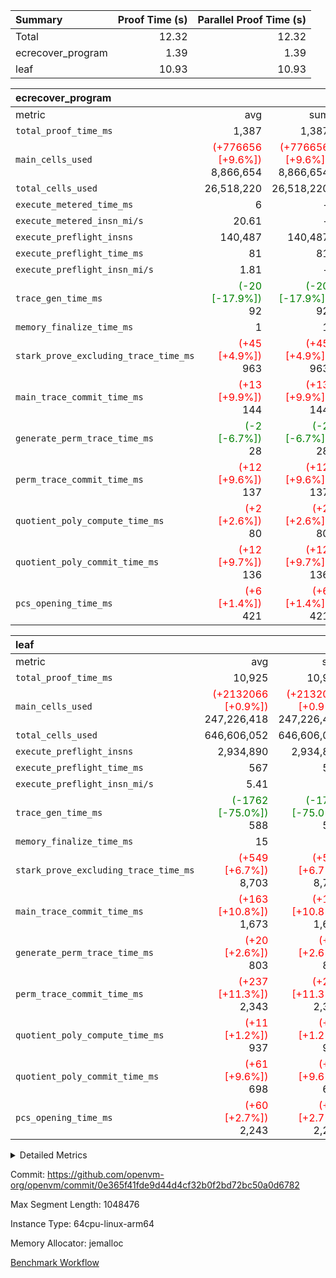| Summary | Proof Time (s) | Parallel Proof Time (s) |
|:---|---:|---:|
| Total |  12.32 |  12.32 |
| ecrecover_program |  1.39 |  1.39 |
| leaf |  10.93 |  10.93 |


| ecrecover_program |||||
|:---|---:|---:|---:|---:|
|metric|avg|sum|max|min|
| `total_proof_time_ms ` |  1,387 |  1,387 |  1,387 |  1,387 |
| `main_cells_used     ` | <span style='color: red'>(+776656 [+9.6%])</span> 8,866,654 | <span style='color: red'>(+776656 [+9.6%])</span> 8,866,654 | <span style='color: red'>(+776656 [+9.6%])</span> 8,866,654 | <span style='color: red'>(+776656 [+9.6%])</span> 8,866,654 |
| `total_cells_used    ` |  26,518,220 |  26,518,220 |  26,518,220 |  26,518,220 |
| `execute_metered_time_ms` |  6 | -          | -          | -          |
| `execute_metered_insn_mi/s` |  20.61 | -          |  20.61 |  20.61 |
| `execute_preflight_insns` |  140,487 |  140,487 |  140,487 |  140,487 |
| `execute_preflight_time_ms` |  81 |  81 |  81 |  81 |
| `execute_preflight_insn_mi/s` |  1.81 | -          |  1.81 |  1.81 |
| `trace_gen_time_ms   ` | <span style='color: green'>(-20 [-17.9%])</span> 92 | <span style='color: green'>(-20 [-17.9%])</span> 92 | <span style='color: green'>(-20 [-17.9%])</span> 92 | <span style='color: green'>(-20 [-17.9%])</span> 92 |
| `memory_finalize_time_ms` |  1 |  1 |  1 |  1 |
| `stark_prove_excluding_trace_time_ms` | <span style='color: red'>(+45 [+4.9%])</span> 963 | <span style='color: red'>(+45 [+4.9%])</span> 963 | <span style='color: red'>(+45 [+4.9%])</span> 963 | <span style='color: red'>(+45 [+4.9%])</span> 963 |
| `main_trace_commit_time_ms` | <span style='color: red'>(+13 [+9.9%])</span> 144 | <span style='color: red'>(+13 [+9.9%])</span> 144 | <span style='color: red'>(+13 [+9.9%])</span> 144 | <span style='color: red'>(+13 [+9.9%])</span> 144 |
| `generate_perm_trace_time_ms` | <span style='color: green'>(-2 [-6.7%])</span> 28 | <span style='color: green'>(-2 [-6.7%])</span> 28 | <span style='color: green'>(-2 [-6.7%])</span> 28 | <span style='color: green'>(-2 [-6.7%])</span> 28 |
| `perm_trace_commit_time_ms` | <span style='color: red'>(+12 [+9.6%])</span> 137 | <span style='color: red'>(+12 [+9.6%])</span> 137 | <span style='color: red'>(+12 [+9.6%])</span> 137 | <span style='color: red'>(+12 [+9.6%])</span> 137 |
| `quotient_poly_compute_time_ms` | <span style='color: red'>(+2 [+2.6%])</span> 80 | <span style='color: red'>(+2 [+2.6%])</span> 80 | <span style='color: red'>(+2 [+2.6%])</span> 80 | <span style='color: red'>(+2 [+2.6%])</span> 80 |
| `quotient_poly_commit_time_ms` | <span style='color: red'>(+12 [+9.7%])</span> 136 | <span style='color: red'>(+12 [+9.7%])</span> 136 | <span style='color: red'>(+12 [+9.7%])</span> 136 | <span style='color: red'>(+12 [+9.7%])</span> 136 |
| `pcs_opening_time_ms ` | <span style='color: red'>(+6 [+1.4%])</span> 421 | <span style='color: red'>(+6 [+1.4%])</span> 421 | <span style='color: red'>(+6 [+1.4%])</span> 421 | <span style='color: red'>(+6 [+1.4%])</span> 421 |

| leaf |||||
|:---|---:|---:|---:|---:|
|metric|avg|sum|max|min|
| `total_proof_time_ms ` |  10,925 |  10,925 |  10,925 |  10,925 |
| `main_cells_used     ` | <span style='color: red'>(+2132066 [+0.9%])</span> 247,226,418 | <span style='color: red'>(+2132066 [+0.9%])</span> 247,226,418 | <span style='color: red'>(+2132066 [+0.9%])</span> 247,226,418 | <span style='color: red'>(+2132066 [+0.9%])</span> 247,226,418 |
| `total_cells_used    ` |  646,606,052 |  646,606,052 |  646,606,052 |  646,606,052 |
| `execute_preflight_insns` |  2,934,890 |  2,934,890 |  2,934,890 |  2,934,890 |
| `execute_preflight_time_ms` |  567 |  567 |  567 |  567 |
| `execute_preflight_insn_mi/s` |  5.41 | -          |  5.41 |  5.41 |
| `trace_gen_time_ms   ` | <span style='color: green'>(-1762 [-75.0%])</span> 588 | <span style='color: green'>(-1762 [-75.0%])</span> 588 | <span style='color: green'>(-1762 [-75.0%])</span> 588 | <span style='color: green'>(-1762 [-75.0%])</span> 588 |
| `memory_finalize_time_ms` |  15 |  15 |  15 |  15 |
| `stark_prove_excluding_trace_time_ms` | <span style='color: red'>(+549 [+6.7%])</span> 8,703 | <span style='color: red'>(+549 [+6.7%])</span> 8,703 | <span style='color: red'>(+549 [+6.7%])</span> 8,703 | <span style='color: red'>(+549 [+6.7%])</span> 8,703 |
| `main_trace_commit_time_ms` | <span style='color: red'>(+163 [+10.8%])</span> 1,673 | <span style='color: red'>(+163 [+10.8%])</span> 1,673 | <span style='color: red'>(+163 [+10.8%])</span> 1,673 | <span style='color: red'>(+163 [+10.8%])</span> 1,673 |
| `generate_perm_trace_time_ms` | <span style='color: red'>(+20 [+2.6%])</span> 803 | <span style='color: red'>(+20 [+2.6%])</span> 803 | <span style='color: red'>(+20 [+2.6%])</span> 803 | <span style='color: red'>(+20 [+2.6%])</span> 803 |
| `perm_trace_commit_time_ms` | <span style='color: red'>(+237 [+11.3%])</span> 2,343 | <span style='color: red'>(+237 [+11.3%])</span> 2,343 | <span style='color: red'>(+237 [+11.3%])</span> 2,343 | <span style='color: red'>(+237 [+11.3%])</span> 2,343 |
| `quotient_poly_compute_time_ms` | <span style='color: red'>(+11 [+1.2%])</span> 937 | <span style='color: red'>(+11 [+1.2%])</span> 937 | <span style='color: red'>(+11 [+1.2%])</span> 937 | <span style='color: red'>(+11 [+1.2%])</span> 937 |
| `quotient_poly_commit_time_ms` | <span style='color: red'>(+61 [+9.6%])</span> 698 | <span style='color: red'>(+61 [+9.6%])</span> 698 | <span style='color: red'>(+61 [+9.6%])</span> 698 | <span style='color: red'>(+61 [+9.6%])</span> 698 |
| `pcs_opening_time_ms ` | <span style='color: red'>(+60 [+2.7%])</span> 2,243 | <span style='color: red'>(+60 [+2.7%])</span> 2,243 | <span style='color: red'>(+60 [+2.7%])</span> 2,243 | <span style='color: red'>(+60 [+2.7%])</span> 2,243 |



<details>
<summary>Detailed Metrics</summary>

|  | vm.create_initial_state_time_ms | keygen_time_ms | commit_exe_time_ms | app proof_time_ms | agg_layer_time_ms |
| --- | --- | --- | --- | --- |
|  | 0 | 50 | 9 | 1,435 | 10,930 | 

| group | vm.reset_state_time_ms | single_leaf_agg_time_ms | prove_segment_time_ms | num_children | memory_to_vec_partition_time_ms | fri.log_blowup | execute_metered_time_ms | execute_metered_insns | execute_metered_insn_mi/s | compute_user_public_values_proof_time_ms |
| --- | --- | --- | --- | --- | --- | --- | --- | --- | --- | --- |
| ecrecover_program | 0 |  | 1,387 |  | 6 | 1 | 6 | 140,487 | 20.61 | 37 | 
| leaf |  | 10,928 |  | 1 |  | 1 |  |  |  |  | 

| group | air_name | quotient_deg | interactions | constraints |
| --- | --- | --- | --- | --- |
| ecrecover_program | AccessAdapterAir<16> | 2 | 5 | 12 | 
| ecrecover_program | AccessAdapterAir<2> | 2 | 5 | 12 | 
| ecrecover_program | AccessAdapterAir<32> | 2 | 5 | 12 | 
| ecrecover_program | AccessAdapterAir<4> | 2 | 5 | 12 | 
| ecrecover_program | AccessAdapterAir<8> | 2 | 5 | 12 | 
| ecrecover_program | BitwiseOperationLookupAir<8> | 2 | 2 | 4 | 
| ecrecover_program | KeccakVmAir | 2 | 321 | 4,513 | 
| ecrecover_program | MemoryMerkleAir<8> | 2 | 4 | 39 | 
| ecrecover_program | PersistentBoundaryAir<8> | 2 | 3 | 7 | 
| ecrecover_program | PhantomAir | 2 | 3 | 5 | 
| ecrecover_program | Poseidon2PeripheryAir<BabyBearParameters>, 1> | 2 | 1 | 286 | 
| ecrecover_program | ProgramAir | 1 | 1 | 4 | 
| ecrecover_program | RangeTupleCheckerAir<2> | 1 | 1 | 4 | 
| ecrecover_program | Rv32HintStoreAir | 2 | 18 | 28 | 
| ecrecover_program | VariableRangeCheckerAir | 1 | 1 | 4 | 
| ecrecover_program | VmAirWrapper<Rv32BaseAluAdapterAir, BaseAluCoreAir<4, 8> | 2 | 20 | 37 | 
| ecrecover_program | VmAirWrapper<Rv32BaseAluAdapterAir, LessThanCoreAir<4, 8> | 2 | 18 | 40 | 
| ecrecover_program | VmAirWrapper<Rv32BaseAluAdapterAir, ShiftCoreAir<4, 8> | 2 | 24 | 91 | 
| ecrecover_program | VmAirWrapper<Rv32BranchAdapterAir, BranchEqualCoreAir<4> | 2 | 11 | 20 | 
| ecrecover_program | VmAirWrapper<Rv32BranchAdapterAir, BranchLessThanCoreAir<4, 8> | 2 | 13 | 35 | 
| ecrecover_program | VmAirWrapper<Rv32CondRdWriteAdapterAir, Rv32JalLuiCoreAir> | 2 | 10 | 18 | 
| ecrecover_program | VmAirWrapper<Rv32IsEqualModAdapterAir<2, 1, 32, 32>, ModularIsEqualCoreAir<32, 4, 8> | 2 | 25 | 225 | 
| ecrecover_program | VmAirWrapper<Rv32JalrAdapterAir, Rv32JalrCoreAir> | 2 | 16 | 20 | 
| ecrecover_program | VmAirWrapper<Rv32LoadStoreAdapterAir, LoadSignExtendCoreAir<4, 8> | 2 | 18 | 33 | 
| ecrecover_program | VmAirWrapper<Rv32LoadStoreAdapterAir, LoadStoreCoreAir<4> | 2 | 17 | 40 | 
| ecrecover_program | VmAirWrapper<Rv32MultAdapterAir, DivRemCoreAir<4, 8> | 2 | 25 | 84 | 
| ecrecover_program | VmAirWrapper<Rv32MultAdapterAir, MulHCoreAir<4, 8> | 2 | 24 | 31 | 
| ecrecover_program | VmAirWrapper<Rv32MultAdapterAir, MultiplicationCoreAir<4, 8> | 2 | 19 | 19 | 
| ecrecover_program | VmAirWrapper<Rv32RdWriteAdapterAir, Rv32AuipcCoreAir> | 2 | 12 | 14 | 
| ecrecover_program | VmAirWrapper<Rv32VecHeapAdapterAir<1, 2, 2, 32, 32>, FieldExpressionCoreAir> | 2 | 415 | 480 | 
| ecrecover_program | VmAirWrapper<Rv32VecHeapAdapterAir<2, 1, 1, 32, 32>, FieldExpressionCoreAir> | 2 | 158 | 190 | 
| ecrecover_program | VmAirWrapper<Rv32VecHeapAdapterAir<2, 2, 2, 32, 32>, FieldExpressionCoreAir> | 2 | 428 | 457 | 
| ecrecover_program | VmConnectorAir | 2 | 5 | 11 | 
| leaf | AccessAdapterAir<2> | 2 | 5 | 12 | 
| leaf | AccessAdapterAir<4> | 2 | 5 | 12 | 
| leaf | AccessAdapterAir<8> | 2 | 5 | 12 | 
| leaf | FriReducedOpeningAir | 2 | 39 | 71 | 
| leaf | JalRangeCheckAir | 2 | 9 | 14 | 
| leaf | NativePoseidon2Air<BabyBearParameters>, 1> | 2 | 136 | 572 | 
| leaf | PhantomAir | 2 | 3 | 5 | 
| leaf | ProgramAir | 1 | 1 | 4 | 
| leaf | VariableRangeCheckerAir | 1 | 1 | 4 | 
| leaf | VmAirWrapper<AluNativeAdapterAir, FieldArithmeticCoreAir> | 2 | 15 | 27 | 
| leaf | VmAirWrapper<BranchNativeAdapterAir, BranchEqualCoreAir<1> | 2 | 11 | 25 | 
| leaf | VmAirWrapper<NativeAdapterAir<2, 0>, PublicValuesCoreAir> | 2 | 11 | 30 | 
| leaf | VmAirWrapper<NativeLoadStoreAdapterAir<1>, NativeLoadStoreCoreAir<1> | 2 | 15 | 20 | 
| leaf | VmAirWrapper<NativeLoadStoreAdapterAir<4>, NativeLoadStoreCoreAir<4> | 2 | 15 | 20 | 
| leaf | VmAirWrapper<NativeVectorizedAdapterAir<4>, FieldExtensionCoreAir> | 2 | 15 | 27 | 
| leaf | VmConnectorAir | 2 | 5 | 11 | 
| leaf | VolatileBoundaryAir | 2 | 7 | 19 | 

| group | air_name | idx | rows | prep_cols | perm_cols | main_cols | cells |
| --- | --- | --- | --- | --- | --- | --- | --- |
| leaf | AccessAdapterAir<2> | 0 | 1,048,576 |  | 16 | 11 | 28,311,552 | 
| leaf | AccessAdapterAir<4> | 0 | 524,288 |  | 16 | 13 | 15,204,352 | 
| leaf | AccessAdapterAir<8> | 0 | 32,768 |  | 16 | 17 | 1,081,344 | 
| leaf | FriReducedOpeningAir | 0 | 4,194,304 |  | 84 | 27 | 465,567,744 | 
| leaf | JalRangeCheckAir | 0 | 65,536 |  | 28 | 12 | 2,621,440 | 
| leaf | NativePoseidon2Air<BabyBearParameters>, 1> | 0 | 262,144 |  | 312 | 398 | 186,122,240 | 
| leaf | PhantomAir | 0 | 32,768 |  | 12 | 6 | 589,824 | 
| leaf | ProgramAir | 0 | 524,288 |  | 8 | 10 | 9,437,184 | 
| leaf | VariableRangeCheckerAir | 0 | 262,144 | 2 | 8 | 1 | 2,359,296 | 
| leaf | VmAirWrapper<AluNativeAdapterAir, FieldArithmeticCoreAir> | 0 | 2,097,152 |  | 36 | 29 | 136,314,880 | 
| leaf | VmAirWrapper<BranchNativeAdapterAir, BranchEqualCoreAir<1> | 0 | 524,288 |  | 28 | 23 | 26,738,688 | 
| leaf | VmAirWrapper<NativeAdapterAir<2, 0>, PublicValuesCoreAir> | 0 | 64 |  | 28 | 27 | 3,520 | 
| leaf | VmAirWrapper<NativeLoadStoreAdapterAir<1>, NativeLoadStoreCoreAir<1> | 0 | 1,048,576 |  | 40 | 21 | 63,963,136 | 
| leaf | VmAirWrapper<NativeLoadStoreAdapterAir<4>, NativeLoadStoreCoreAir<4> | 0 | 262,144 |  | 40 | 27 | 17,563,648 | 
| leaf | VmAirWrapper<NativeVectorizedAdapterAir<4>, FieldExtensionCoreAir> | 0 | 262,144 |  | 36 | 38 | 19,398,656 | 
| leaf | VmConnectorAir | 0 | 2 | 1 | 16 | 5 | 42 | 
| leaf | VolatileBoundaryAir | 0 | 524,288 |  | 20 | 12 | 16,777,216 | 

| group | air_name | segment | rows | prep_cols | perm_cols | main_cols | cells |
| --- | --- | --- | --- | --- | --- | --- | --- |
| ecrecover_program | AccessAdapterAir<16> | 0 | 4,096 |  | 16 | 25 | 167,936 | 
| ecrecover_program | AccessAdapterAir<32> | 0 | 2,048 |  | 16 | 41 | 116,736 | 
| ecrecover_program | AccessAdapterAir<8> | 0 | 16,384 |  | 16 | 17 | 540,672 | 
| ecrecover_program | BitwiseOperationLookupAir<8> | 0 | 65,536 | 3 | 8 | 2 | 655,360 | 
| ecrecover_program | KeccakVmAir | 0 | 128 |  | 1,056 | 3,163 | 540,032 | 
| ecrecover_program | MemoryMerkleAir<8> | 0 | 4,096 |  | 16 | 32 | 196,608 | 
| ecrecover_program | PersistentBoundaryAir<8> | 0 | 4,096 |  | 12 | 20 | 131,072 | 
| ecrecover_program | PhantomAir | 0 | 16 |  | 12 | 6 | 288 | 
| ecrecover_program | Poseidon2PeripheryAir<BabyBearParameters>, 1> | 0 | 4,096 |  | 8 | 300 | 1,261,568 | 
| ecrecover_program | ProgramAir | 0 | 32,768 |  | 8 | 10 | 589,824 | 
| ecrecover_program | RangeTupleCheckerAir<2> | 0 | 524,288 | 2 | 8 | 1 | 4,718,592 | 
| ecrecover_program | Rv32HintStoreAir | 0 | 256 |  | 44 | 32 | 19,456 | 
| ecrecover_program | VariableRangeCheckerAir | 0 | 262,144 | 2 | 8 | 1 | 2,359,296 | 
| ecrecover_program | VmAirWrapper<Rv32BaseAluAdapterAir, BaseAluCoreAir<4, 8> | 0 | 65,536 |  | 52 | 36 | 5,767,168 | 
| ecrecover_program | VmAirWrapper<Rv32BaseAluAdapterAir, LessThanCoreAir<4, 8> | 0 | 4,096 |  | 40 | 37 | 315,392 | 
| ecrecover_program | VmAirWrapper<Rv32BaseAluAdapterAir, ShiftCoreAir<4, 8> | 0 | 16,384 |  | 52 | 53 | 1,720,320 | 
| ecrecover_program | VmAirWrapper<Rv32BranchAdapterAir, BranchEqualCoreAir<4> | 0 | 16,384 |  | 28 | 26 | 884,736 | 
| ecrecover_program | VmAirWrapper<Rv32BranchAdapterAir, BranchLessThanCoreAir<4, 8> | 0 | 4,096 |  | 32 | 32 | 262,144 | 
| ecrecover_program | VmAirWrapper<Rv32CondRdWriteAdapterAir, Rv32JalLuiCoreAir> | 0 | 4,096 |  | 28 | 18 | 188,416 | 
| ecrecover_program | VmAirWrapper<Rv32IsEqualModAdapterAir<2, 1, 32, 32>, ModularIsEqualCoreAir<32, 4, 8> | 0 | 4,096 |  | 56 | 166 | 909,312 | 
| ecrecover_program | VmAirWrapper<Rv32JalrAdapterAir, Rv32JalrCoreAir> | 0 | 4,096 |  | 36 | 28 | 262,144 | 
| ecrecover_program | VmAirWrapper<Rv32LoadStoreAdapterAir, LoadSignExtendCoreAir<4, 8> | 0 | 8,192 |  | 52 | 36 | 720,896 | 
| ecrecover_program | VmAirWrapper<Rv32LoadStoreAdapterAir, LoadStoreCoreAir<4> | 0 | 65,536 |  | 52 | 41 | 6,094,848 | 
| ecrecover_program | VmAirWrapper<Rv32MultAdapterAir, MulHCoreAir<4, 8> | 0 | 8 |  | 72 | 39 | 888 | 
| ecrecover_program | VmAirWrapper<Rv32MultAdapterAir, MultiplicationCoreAir<4, 8> | 0 | 64 |  | 52 | 31 | 5,312 | 
| ecrecover_program | VmAirWrapper<Rv32RdWriteAdapterAir, Rv32AuipcCoreAir> | 0 | 2,048 |  | 28 | 20 | 98,304 | 
| ecrecover_program | VmAirWrapper<Rv32VecHeapAdapterAir<1, 2, 2, 32, 32>, FieldExpressionCoreAir> | 0 | 2,048 |  | 836 | 547 | 2,832,384 | 
| ecrecover_program | VmAirWrapper<Rv32VecHeapAdapterAir<2, 1, 1, 32, 32>, FieldExpressionCoreAir> | 0 | 32 |  | 320 | 263 | 18,656 | 
| ecrecover_program | VmAirWrapper<Rv32VecHeapAdapterAir<2, 2, 2, 32, 32>, FieldExpressionCoreAir> | 0 | 1,024 |  | 860 | 625 | 1,520,640 | 
| ecrecover_program | VmConnectorAir | 0 | 2 | 1 | 16 | 5 | 42 | 

| group | idx | vm.reset_state_time_ms | trace_gen_time_ms | total_proof_time_ms | total_cells_used | total_cells | system_trace_gen_time_ms | stark_prove_excluding_trace_time_ms | single_trace_gen_time_ms | quotient_poly_compute_time_ms | quotient_poly_commit_time_ms | perm_trace_commit_time_ms | pcs_opening_time_ms | memory_finalize_time_ms | main_trace_commit_time_ms | main_cells_used | generate_perm_trace_time_ms | execute_preflight_time_ms | execute_preflight_insns | execute_preflight_insn_mi/s |
| --- | --- | --- | --- | --- | --- | --- | --- | --- | --- | --- | --- | --- | --- | --- | --- | --- | --- | --- | --- | --- |
| leaf | 0 | 0 | 588 | 10,925 | 646,606,052 | 992,054,762 | 588 | 8,703 | 0 | 937 | 698 | 2,343 | 2,243 | 15 | 1,673 | 247,226,418 | 803 | 567 | 2,934,890 | 5.41 | 

| group | idx | trace_height_constraint | weighted_sum | threshold |
| --- | --- | --- | --- | --- |
| leaf | 0 | 0 | 18,022,532 | 2,013,265,921 | 
| leaf | 0 | 1 | 122,388,736 | 2,013,265,921 | 
| leaf | 0 | 2 | 9,011,266 | 2,013,265,921 | 
| leaf | 0 | 3 | 122,487,044 | 2,013,265,921 | 
| leaf | 0 | 4 | 524,288 | 2,013,265,921 | 
| leaf | 0 | 5 | 273,220,298 | 2,013,265,921 | 

| group | segment | trace_gen_time_ms | total_proof_time_ms | total_cells_used | total_cells | system_trace_gen_time_ms | stark_prove_excluding_trace_time_ms | single_trace_gen_time_ms | quotient_poly_compute_time_ms | quotient_poly_commit_time_ms | perm_trace_commit_time_ms | pcs_opening_time_ms | memory_to_vec_partition_time_ms | memory_finalize_time_ms | main_trace_commit_time_ms | main_cells_used | generate_perm_trace_time_ms | execute_preflight_time_ms | execute_preflight_insns | execute_preflight_insn_mi/s |
| --- | --- | --- | --- | --- | --- | --- | --- | --- | --- | --- | --- | --- | --- | --- | --- | --- | --- | --- | --- | --- |
| ecrecover_program | 0 | 92 | 1,387 | 26,518,220 | 32,927,986 | 92 | 963 | 0 | 80 | 136 | 137 | 421 | 7 | 1 | 144 | 8,866,654 | 28 | 81 | 140,487 | 1.81 | 

| group | segment | trace_height_constraint | weighted_sum | threshold |
| --- | --- | --- | --- | --- |
| ecrecover_program | 0 | 0 | 396,436 | 2,013,265,921 | 
| ecrecover_program | 0 | 1 | 1,239,472 | 2,013,265,921 | 
| ecrecover_program | 0 | 2 | 198,218 | 2,013,265,921 | 
| ecrecover_program | 0 | 3 | 2,663,940 | 2,013,265,921 | 
| ecrecover_program | 0 | 4 | 16,384 | 2,013,265,921 | 
| ecrecover_program | 0 | 5 | 8,192 | 2,013,265,921 | 
| ecrecover_program | 0 | 6 | 471,272 | 2,013,265,921 | 
| ecrecover_program | 0 | 7 | 320 | 2,013,265,921 | 
| ecrecover_program | 0 | 8 | 5,948,602 | 2,013,265,921 | 

</details>


Commit: https://github.com/openvm-org/openvm/commit/0e365f41fde9d44d4cf32b0f2bd72bc50a0d6782

Max Segment Length: 1048476

Instance Type: 64cpu-linux-arm64

Memory Allocator: jemalloc

[Benchmark Workflow](https://github.com/openvm-org/openvm/actions/runs/16970337248)
